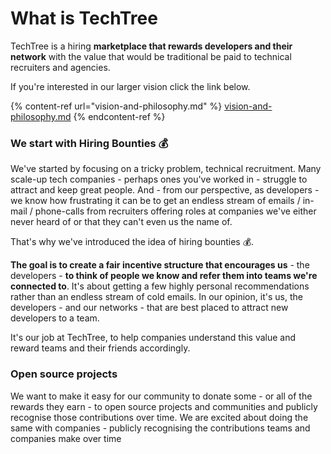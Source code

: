 # What is TechTree

TechTree is a hiring **marketplace that rewards developers and their network** with the value that would be traditional be paid to technical recruiters and agencies.

If you're interested in our larger vision click the link below.

{% content-ref url="vision-and-philosophy.md" %}
[vision-and-philosophy.md](vision-and-philosophy.md)
{% endcontent-ref %}

### We start with Hiring Bounties 💰

We've started by focusing on a tricky problem, technical recruitment. Many scale-up tech companies - perhaps ones you've worked in - struggle to attract and keep great people. And - from our perspective, as developers - we know how frustrating it can be to get an endless stream of emails / in-mail / phone-calls from recruiters offering roles at companies we've either never heard of or that they can't even us the name of.

That's why we've introduced the idea of hiring bounties 💰.&#x20;

**The goal is to create a fair incentive structure that encourages us** - the developers - **to think of people we know and refer them into teams we're connected to**. It's about getting a few highly personal recommendations rather than an endless stream of cold emails. In our opinion, it's us, the developers - and our networks - that are best placed to attract new developers to a team.&#x20;

It's our job at TechTree, to help companies understand this value and reward teams and their friends accordingly.

### Open source projects

We want to make it easy for our community to donate some - or all of the rewards they earn - to open source projects and communities and publicly recognise those contributions over time. We are excited about doing the same with companies - publicly recognising the contributions teams and companies make over time

###

